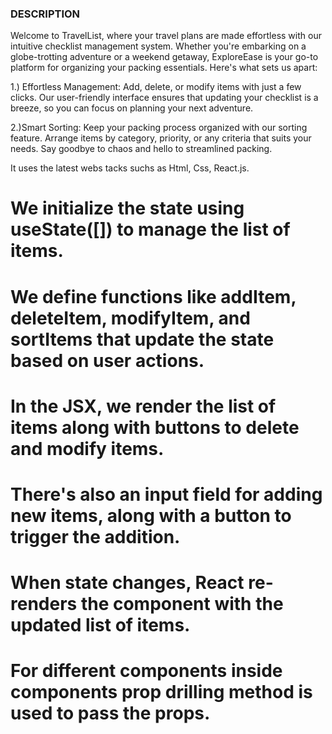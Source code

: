 ### DESCRIPTION

Welcome to TravelList, where your travel plans are made effortless with our intuitive checklist management system. Whether you're embarking on a globe-trotting adventure or a weekend getaway, ExploreEase is your go-to platform for organizing your packing essentials. Here's what sets us apart:


1.) Effortless Management: Add, delete, or modify items with just a few clicks. Our user-friendly interface ensures that updating your checklist is a breeze, so you can focus on planning your next adventure.

2.)Smart Sorting: Keep your packing process organized with our sorting feature. Arrange items by category, priority, or any criteria that suits your needs. Say goodbye to chaos and hello to streamlined packing.

It uses the latest webs tacks suchs as Html, Css, React.js.

# We initialize the state using useState([]) to manage the list of items.
# We define functions like addItem, deleteItem, modifyItem, and sortItems that update the state based on user actions.
# In the JSX, we render the list of items along with buttons to delete and modify items.
# There's also an input field for adding new items, along with a button to trigger the addition.
# When state changes, React re-renders the component with the updated list of items.
# For different components inside components prop drilling method is used to pass the props.
